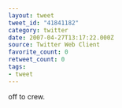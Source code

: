 ```yaml
---
layout: tweet
tweet_id: "41841182"
category: twitter
date: 2007-04-27T13:17:22.000Z
source: Twitter Web Client
favorite_count: 0
retweet_count: 0
tags:
- tweet
---
```


off to crew.
